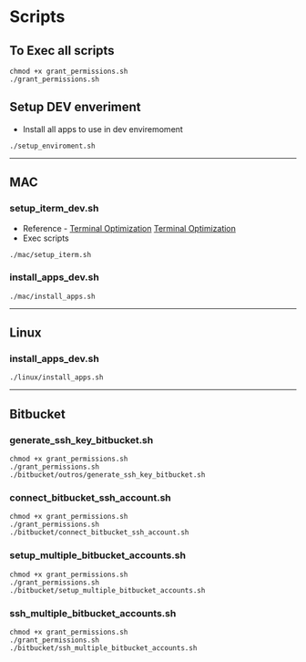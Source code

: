# Scripts

## To Exec all scripts
```shell script
chmod +x grant_permissions.sh
./grant_permissions.sh
```

## Setup DEV enveriment
* Install all apps to use in dev enviremoment
```shell script
./setup_enviroment.sh
```
______________________________________________________________________________________________________________________________

## MAC

### setup_iterm_dev.sh
* Reference - [Terminal Optimization](https://medium.com/@arojunior/otimizando-o-terminal-do-mac-os-x-com-iterm-e-oh-my-zsh-1b0e843b5eb2)
[Terminal Optimization](https://medium.com/@arojunior/otimizando-o-terminal-do-mac-os-x-com-iterm-e-oh-my-zsh-1b0e843b5eb2)
* Exec scripts
```shell script
./mac/setup_iterm.sh
```

### install_apps_dev.sh
```shell script
./mac/install_apps.sh
```

______________________________________________________________________________________________________________________________

## Linux

### install_apps_dev.sh
```shell script
./linux/install_apps.sh
```

______________________________________________________________________________________________________________________________

## Bitbucket

### generate_ssh_key_bitbucket.sh
```shell script
chmod +x grant_permissions.sh
./grant_permissions.sh
./bitbucket/outros/generate_ssh_key_bitbucket.sh
```

### connect_bitbucket_ssh_account.sh
```shell script
chmod +x grant_permissions.sh
./grant_permissions.sh
./bitbucket/connect_bitbucket_ssh_account.sh
```

### setup_multiple_bitbucket_accounts.sh
```shell script
chmod +x grant_permissions.sh
./grant_permissions.sh
./bitbucket/setup_multiple_bitbucket_accounts.sh
```

### ssh_multiple_bitbucket_accounts.sh
```shell script
chmod +x grant_permissions.sh
./grant_permissions.sh
./bitbucket/ssh_multiple_bitbucket_accounts.sh
```